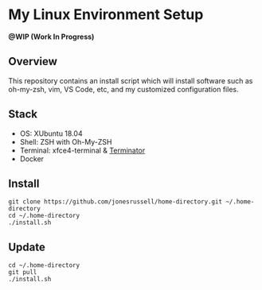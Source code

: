 # My Linux Environment Setup

**@WIP (Work In Progress)**

## Overview

This repository contains an install script which will install software such as oh-my-zsh, vim, VS Code, etc, and my customized configuration files.

## Stack

* OS: XUbuntu 18.04
* Shell: ZSH with Oh-My-ZSH
* Terminal: xfce4-terminal & [Terminator](https://gnometerminator.blogspot.com/)
* Docker

## Install

```
git clone https://github.com/jonesrussell/home-directory.git ~/.home-directory
cd ~/.home-directory
./install.sh
```

## Update

```
cd ~/.home-directory
git pull
./install.sh
```

